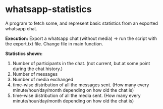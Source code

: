 # whatsapp-statistics
A program to fetch some, and represent basic statistics from an exported whatsapp chat.

<b>Execution:</b>
Export a whatsapp chat (without media) -> run the script with the export.txt file. Change file in main function.

<b>Statistics shown:</b>
1. Number of participants in the chat. (not current, but at some point during the chat history.)
2. Number of messages
3. Number of media exchanged
4. time-wise distribution of all the messages sent. (How many every minute/hour/day/month depending on how old the chat is)
5. time-wise distribution of all the media sent. (How many every minute/hour/day/month depending on how old the chat is)


